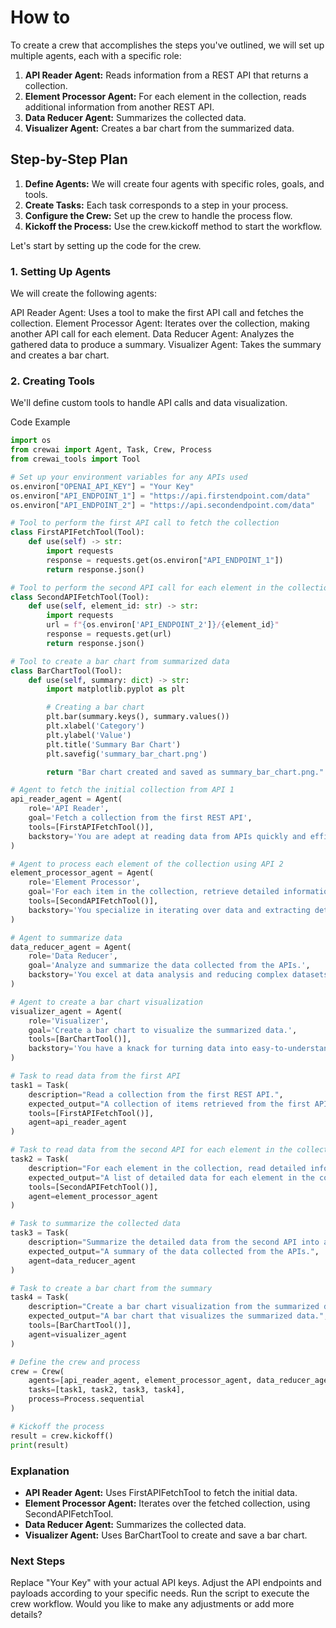 # How to
To create a crew that accomplishes the steps you've outlined, we will set up multiple agents, each with a specific role:

1. **API Reader Agent:** Reads information from a REST API that returns a collection.
2. **Element Processor Agent:** For each element in the collection, reads additional information from another REST API.
3. **Data Reducer Agent:** Summarizes the collected data.
4. **Visualizer Agent:** Creates a bar chart from the summarized data.
## Step-by-Step Plan
1. **Define Agents:** We will create four agents with specific roles, goals, and tools.
2. **Create Tasks:** Each task corresponds to a step in your process.
3. **Configure the Crew:** Set up the crew to handle the process flow.
4. **Kickoff the Process:** Use the crew.kickoff method to start the workflow.

Let's start by setting up the code for the crew.

### 1. Setting Up Agents
We will create the following agents:

API Reader Agent: Uses a tool to make the first API call and fetches the collection.
Element Processor Agent: Iterates over the collection, making another API call for each element.
Data Reducer Agent: Analyzes the gathered data to produce a summary.
Visualizer Agent: Takes the summary and creates a bar chart.
### 2. Creating Tools
We'll define custom tools to handle API calls and data visualization.

Code Example
```python
import os
from crewai import Agent, Task, Crew, Process
from crewai_tools import Tool

# Set up your environment variables for any APIs used
os.environ["OPENAI_API_KEY"] = "Your Key"
os.environ["API_ENDPOINT_1"] = "https://api.firstendpoint.com/data"
os.environ["API_ENDPOINT_2"] = "https://api.secondendpoint.com/data"

# Tool to perform the first API call to fetch the collection
class FirstAPIFetchTool(Tool):
    def use(self) -> str:
        import requests
        response = requests.get(os.environ["API_ENDPOINT_1"])
        return response.json()

# Tool to perform the second API call for each element in the collection
class SecondAPIFetchTool(Tool):
    def use(self, element_id: str) -> str:
        import requests
        url = f"{os.environ['API_ENDPOINT_2']}/{element_id}"
        response = requests.get(url)
        return response.json()

# Tool to create a bar chart from summarized data
class BarChartTool(Tool):
    def use(self, summary: dict) -> str:
        import matplotlib.pyplot as plt

        # Creating a bar chart
        plt.bar(summary.keys(), summary.values())
        plt.xlabel('Category')
        plt.ylabel('Value')
        plt.title('Summary Bar Chart')
        plt.savefig('summary_bar_chart.png')

        return "Bar chart created and saved as summary_bar_chart.png."

# Agent to fetch the initial collection from API 1
api_reader_agent = Agent(
    role='API Reader',
    goal='Fetch a collection from the first REST API',
    tools=[FirstAPIFetchTool()],
    backstory='You are adept at reading data from APIs quickly and efficiently.'
)

# Agent to process each element of the collection using API 2
element_processor_agent = Agent(
    role='Element Processor',
    goal='For each item in the collection, retrieve detailed information from the second API.',
    tools=[SecondAPIFetchTool()],
    backstory='You specialize in iterating over data and extracting detailed information efficiently.'
)

# Agent to summarize data
data_reducer_agent = Agent(
    role='Data Reducer',
    goal='Analyze and summarize the data collected from the APIs.',
    backstory='You excel at data analysis and reducing complex datasets to meaningful summaries.'
)

# Agent to create a bar chart visualization
visualizer_agent = Agent(
    role='Visualizer',
    goal='Create a bar chart to visualize the summarized data.',
    tools=[BarChartTool()],
    backstory='You have a knack for turning data into easy-to-understand visual formats.'
)

# Task to read data from the first API
task1 = Task(
    description="Read a collection from the first REST API.",
    expected_output="A collection of items retrieved from the first API.",
    tools=[FirstAPIFetchTool()],
    agent=api_reader_agent
)

# Task to read data from the second API for each element in the collection
task2 = Task(
    description="For each element in the collection, read detailed information from the second REST API.",
    expected_output="A list of detailed data for each element in the collection.",
    tools=[SecondAPIFetchTool()],
    agent=element_processor_agent
)

# Task to summarize the collected data
task3 = Task(
    description="Summarize the detailed data from the second API into a meaningful format.",
    expected_output="A summary of the data collected from the APIs.",
    agent=data_reducer_agent
)

# Task to create a bar chart from the summary
task4 = Task(
    description="Create a bar chart visualization from the summarized data.",
    expected_output="A bar chart that visualizes the summarized data.",
    tools=[BarChartTool()],
    agent=visualizer_agent
)

# Define the crew and process
crew = Crew(
    agents=[api_reader_agent, element_processor_agent, data_reducer_agent, visualizer_agent],
    tasks=[task1, task2, task3, task4],
    process=Process.sequential
)

# Kickoff the process
result = crew.kickoff()
print(result)
```
### Explanation
- **API Reader Agent:** Uses FirstAPIFetchTool to fetch the initial data.
- **Element Processor Agent:** Iterates over the fetched collection, using SecondAPIFetchTool.
- **Data Reducer Agent:** Summarizes the collected data.
- **Visualizer Agent:** Uses BarChartTool to create and save a bar chart.
### Next Steps
Replace "Your Key" with your actual API keys.
Adjust the API endpoints and payloads according to your specific needs.
Run the script to execute the crew workflow.
Would you like to make any adjustments or add more details?